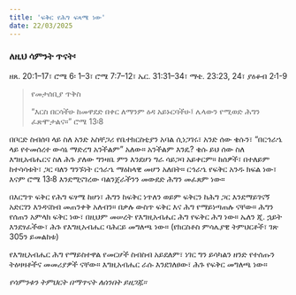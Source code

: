 ```yaml
---
title: 'ፍቅር የሕግ ፍጻሜ ነው'
date: 22/03/2025
---
```


### ለዚህ ሳምንት ጥናት፡
ዘጸ. 20:1–17፣ ሮሜ 6፡ 1–3፣ ሮሜ 7:7–12፣ ኤር. 31:31–34፣ ማቴ. 23:23, 24፣ ያዕቆብ 2፡1-9

> <p>የመታሰቢያ ጥቅስ</p>
> “እርስ በርሳችሁ ከመዋደድ በቀር ለማንም ዕዳ አይኑርባችሁ፤ ሌላውን የሚወድ ሕግን ፈጽሞታልና።” ሮሜ 13፡8

በቦርድ ስብሰባ ላይ ስለ አንድ አስቸጋሪ የቤተክርስቲያን አባል ሲነጋገሩ፣ አንድ ሰው ቄሱን፣ “በርኅራኄ ላይ የተመሰረተ ውሳኔ ማድረግ አንችልም” አለው። አንችልም እንዴ? ቄሱ ይህ ሰው ስለ እግዚአብሔርና ስለ ሕጉ ያለው ግንዛቤ ምን እንደሆነ ግራ ሳይጋባ አይቀርም። ከሰዎች፣ በተለይም ከተሳሳቱት፣ ጋር ባለን ግንኙነት ርኅራኄ ማዕከላዊ መሆን አለበት። ርኅራኄ የፍቅር አንዱ ክፍል ነው፣ እናም ሮሜ 13፡8 እንደሚናገረው ባልንጀራችንን መውደድ ሕግን መፈጸም ነው።

በእርግጥ ፍቅር የሕግ ፍፃሜ ከሆነ፣ ሕግን ከፍቅር ነጥለን ወይም ፍቅርን ከሕግ ጋር እንደማይገናኝ አድርገን እንዳናስብ መጠንቀቅ አለብን። በቃሉ ውስጥ ፍቅር እና ሕግ የማይነጣጠሉ ናቸው። ሕግን የሰጠን አምላክ ፍቅር ነው፣ በዚህም መሠረት የእግዚአብሔር ሕግ የፍቅር ሕግ ነው። ኤለን ጂ. ኋይት እንደፃፈችው፣ ሕጉ የእግዚአብሔር ባሕርይ መግለጫ ነው። (የክርስቶስ ምሳሌያዊ ትምህርቶች፣ ገጽ 305ን ይመልከቱ)

የእግዚአብሔር ሕግ የማይስተዋል የመርሆች ስብስብ አይደለም፣ ነገር ግን ይሳካልን ዘንድ የተሰጡን ትዕዛዛቶችና መመሪያዎች ናቸው። እግዚአብሔር ራሱ እንደገለፀው፣ ሕጉ የፍቅር መግለጫ ነው።

_የሳምንቱን ትምህርት በማጥናት ለሰንበት ይዘጋጁ።_